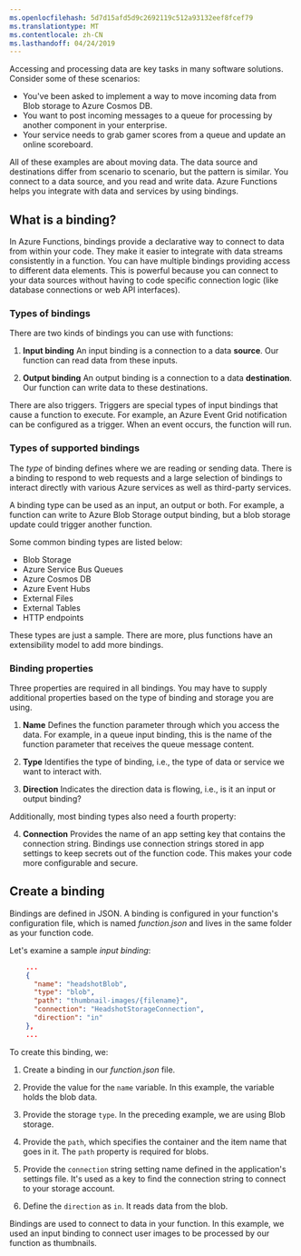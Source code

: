 ```yaml
---
ms.openlocfilehash: 5d7d15afd5d9c2692119c512a93132eef8fcef79
ms.translationtype: MT
ms.contentlocale: zh-CN
ms.lasthandoff: 04/24/2019
---
```

Accessing and processing data are key tasks in many software solutions. Consider some of these scenarios:

* You've been asked to implement a way to move incoming data from Blob storage to Azure Cosmos DB.
* You want to post incoming messages to a queue for processing by another component in your enterprise.
* Your service needs to grab gamer scores from a queue and update an online scoreboard.

All of these examples are about moving data. The data source and destinations differ from scenario to scenario, but the pattern is similar. You connect to a data source, and you read and write data. Azure Functions helps you integrate with data and services by using bindings. 

## <a name="what-is-a-binding"></a>What is a binding?

In Azure Functions, bindings provide a declarative way to connect to data from within your code. They make it easier to integrate with data streams consistently in a function. You can have multiple bindings providing access to different data elements. This is powerful because you can connect to your data sources without having to code specific connection logic (like database connections or web API interfaces).

### <a name="types-of-bindings"></a>Types of bindings

There are two kinds of bindings you can use with functions:

1. **Input binding** An input binding is a connection to a data **source**. Our function can read data from these inputs.

1. **Output binding** An output binding is a connection to a data **destination**. Our function can write data to these destinations.

There are also triggers. Triggers are special types of input bindings that cause a function to execute. For example, an Azure Event Grid notification can be configured as a trigger. When an event occurs, the function will run.

### <a name="types-of-supported-bindings"></a>Types of supported bindings

The *type* of binding defines where we are reading or sending data. There is a binding to respond to web requests and a large selection of bindings to interact directly with various Azure services as well as third-party services.

A binding type can be used as an input, an output or both. For example, a function can write to Azure Blob Storage output binding, but a blob storage update could trigger another function.

Some common binding types are listed below:
- Blob Storage
- Azure Service Bus Queues
- Azure Cosmos DB
- Azure Event Hubs
- External Files
- External Tables
- HTTP endpoints

These types are just a sample. There are more, plus functions have an extensibility model to add more bindings.

### <a name="binding-properties"></a>Binding properties

Three properties are required in all bindings. You may have to supply additional properties based on the type of binding and storage you are using.

1. **Name** Defines the function parameter through which you access the data. For example, in a queue input binding, this is the name of the function parameter that receives the queue message content. 

1. **Type** Identifies the type of binding, i.e., the type of data or service we want to interact with.

1. **Direction** Indicates the direction data is flowing, i.e., is it an input or output binding?

Additionally, most binding types also need a fourth property: 

4. **Connection** Provides the name of an app setting key that contains the connection string. Bindings use connection strings stored in app settings to keep secrets out of the function code. This makes your code more configurable and secure.

## <a name="create-a-binding"></a>Create a binding

Bindings are defined in JSON. A binding is configured in your function's configuration file, which is named *function.json* and lives in the same folder as your function code.

 Let's examine a sample *input binding*:

```json
    ...
    {
      "name": "headshotBlob",
      "type": "blob",
      "path": "thumbnail-images/{filename}",
      "connection": "HeadshotStorageConnection",
      "direction": "in"
    },
    ...
```

To create this binding, we:

1. Create a binding in our *function.json* file.

1. Provide the value for the `name` variable. In this example, the variable holds the blob data.

1. Provide the storage `type`. In the preceding example, we are using Blob storage.

1. Provide the `path`, which specifies the container and the item name that goes in it. The `path` property is required for blobs.

1. Provide the `connection` string setting name defined in the application's settings file. It's used as a key to find the connection string to connect to your storage account.

1. Define the `direction` as `in`. It reads data from the blob.

Bindings are used to connect to data in your function. In this example, we used an input binding to connect user images to be processed by our function as thumbnails.

